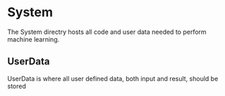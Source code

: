 # System
The System directry hosts all code and user data needed to perform machine learning.

## UserData
UserData is where all user defined data, both input and result, should be stored
